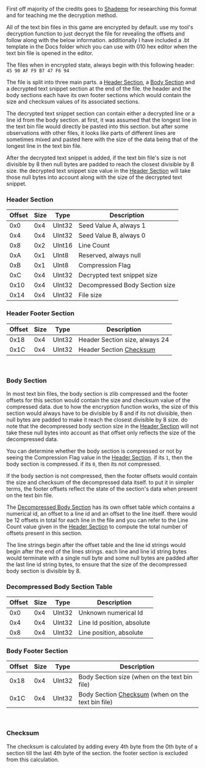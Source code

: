 First off majority of the credits goes to [Shademp](https://github.com/Shademp) for researching this format and for teaching me the decryption method.

All of the text bin files in this game are encrypted by default. use my tool's decryption function to just decrypt the file for revealing the offsets and follow along with the below information. additionally I have included a .bt template in the Docs folder which you can use with 010 hex editor when the text bin file is opened in the editor.

The files when in encrypted state, always begin with this following header: 
<br>``45 90 AF F9 B7 47 F6 94``

The file is split into three main parts. a [Header Section](https://github.com/Surihix/DoCTextTool/blob/master/Docs/FileStructure.md#header-section), a [Body Section](https://github.com/Surihix/DoCTextTool/blob/master/Docs/FileStructure.md#body-section) and a decrypted text snippet section at the end of the file. the header and the body sections each have its own footer sections which would contain the size and checksum values of its associated sections. 

The decrypted text snippet section can contain either a decrypted line or a line id from the body section. at first, it was assumed that the longest line in the text bin file would directly be pasted into this section. but after some observations with other files, it looks like parts of different lines are sometimes mixed and pasted here with the size of the data being that of the longest line in the text bin file. 

After the decrypted text snippet is added, if the text bin file's size is not divisible by 8 then null bytes are padded to reach the closest divisible by 8 size. the decrypted text snippet size value in the [Header Section](https://github.com/Surihix/DoCTextTool/blob/master/Docs/FileStructure.md#header-section) will take those null bytes into account along with the size of the decrypted text snippet.
<br>

### Header Section
| Offset | Size | Type | Description |
| --- | --- | --- | --- |
| 0x0 | 0x4 | UInt32 | Seed Value A, always 1 |
| 0x4 | 0x4 | UInt32 | Seed Value B, always 0 |
| 0x8 | 0x2 | UInt16 | Line Count |
| 0xA | 0x1 | UInt8 | Reserved, always null |
| 0xB | 0x1 | UInt8 | Compression Flag |
| 0xC | 0x4 | UInt32 | Decrypted text snippet size |
| 0x10 | 0x4 | UInt32 | Decompressed Body Section size |
| 0x14 | 0x4 | UInt32 | File size |

### Header Footer Section
| Offset | Size | Type | Description |
| --- | --- | --- | --- |
| 0x18 | 0x4 | UInt32 | Header Section size, always 24 |
| 0x1C | 0x4 | UInt32 | Header Section [Checksum](https://github.com/Surihix/DoCTextTool/blob/master/Docs/FileStructure.md#checksum) |

<br>


### Body Section
In most text bin files, the body section is zlib compressed and the footer offsets for this section would contain the size and checksum value of the compressed data. due to how the encryption function works, the size of this section would always have to be divisible by 8 and if its not divisible, then null bytes are padded to make it reach the closest divisible by 8 size. do note that the decompressed body section size in the [Header Section](https://github.com/Surihix/DoCTextTool/blob/master/Docs/FileStructure.md#header-section) will not take these null bytes into account as that offset only reflects the size of the decompressed data.

You can determine whether the body section is compressed or not by seeing the Compression Flag value in the [Header Section](https://github.com/Surihix/DoCTextTool/blob/master/Docs/FileStructure.md#header-section). if its `1`, then the body section is compressed. if its `0`, then its not compressed. 

If the body section is not compressed, then the footer offsets would contain the size and checksum of the decompressed data itself. to put it in simpler terms, the footer offsets reflect the state of the section's data when present on the text bin file. 

The [Decompressed Body Section](https://github.com/Surihix/DoCTextTool/blob/master/Docs/FileStructure.md#decompressed-body-section) has its own offset table which contains a numerical id, an offset to a line id and an offset to the line itself. there would be 12 offsets in total for each line in the file and you can refer to the Line Count value given in the [Header Section](https://github.com/Surihix/DoCTextTool/blob/master/Docs/FileStructure.md#header-section) to compute the total number of offsets present in this section. 

The line strings begin after the offset table and the line id strings would begin after the end of the lines strings. each line and line id string bytes would terminate with a single null byte and some null bytes are padded after the last line id string bytes, to ensure that the size of the decompressed body section is divisible by 8.

### Decompressed Body Section Table
| Offset | Size | Type | Description |
| --- | --- | --- | --- |
| 0x0 | 0x4 | UInt32 | Unknown numerical Id |
| 0x4 | 0x4 | UInt32 | Line Id position, absolute |
| 0x8 | 0x4 | UInt32 | Line position, absolute |


### Body Footer Section
| Offset | Size | Type | Description |
| --- | --- | --- | --- |
| 0x18 | 0x4 | UInt32 | Body Section size (when on the text bin file) |
| 0x1C | 0x4 | UInt32 | Body Section [Checksum](https://github.com/Surihix/DoCTextTool/blob/master/Docs/FileStructure.md#checksum) (when on the text bin file) |

<br>

### Checksum
The checksum is calculated by adding every 4th byte from the 0th byte of a section till the last 4th byte of the section. the footer section is excluded from this calculation. 
